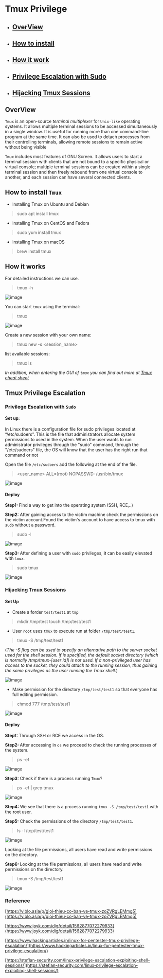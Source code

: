 # Tmux Privilege

* ## [OverView](#overview)

* ## [How to install](#install)

* ## [How it work](#work)

* ## [Privilege Escalation with Sudo](#sudo)

* ## [Hijacking Tmux Sessions](#hijacking)

## OverView <a name="overview"></a>

`Tmux` is an open-source *terminal multiplexer* for `Unix-like` operating systems. It allows multiple terminal sessions to be accessed simultaneously in a single window. It is useful for running more than one command-line program at the same time. It can also be used to detach processes from their controlling terminals, allowing remote sessions to remain active without being visible

`Tmux` includes most features of GNU Screen. It allows users to start a terminal session with clients that are not bound to a specific physical or virtual console; multiple terminal sessions can be created within a single terminal session and then freely rebound from one virtual console to another, and each session can have several connected clients.

## How to install `Tmux` <a name="install"></a>
* Installing Tmux on Ubuntu and Debian
> sudo apt install tmux

* Installing Tmux on CentOS and Fedora
> sudo yum install tmux

* Installing Tmux on macOS 
> brew install tmux

## How it works <a name="work"></a>

For detailed instructions we can use.
> tmux -h

![image](https://user-images.githubusercontent.com/63194321/147381941-723550ba-4e5a-4e3e-83d7-67531634d701.png)


You can start `tmux` using the terminal:

> tmux

![image](https://user-images.githubusercontent.com/63194321/147381788-2c6a021f-0ea9-4d69-b79d-00e0c02c4578.png)

Create a new session with your own name:

> tmux new -s <session_name>

list available sessions:

> tmux ls

*In addition, when entering the GUI of `tmux` you can find out more at [Tmux cheat sheet](https://quickref.me/tmux)*

## Tmux Privilege Escalation

### Privilege Escalation with `Sudo` <a name="sudo"></a>

#### Set up:
In Linux there is a configuration file for sudo privileges located at “/etc/sudoers”.
This is the file that administrators allocate system permissions to
used in the system. When the user wants to run administrator privileges
through the "sudo" command, through the "/etc/sudoers" file, the OS will know that the user has the right
run that command or not

Open the file `/etc/sudoers` add the following at the end of the file.
> \<user_name> ALL=(root) NOPASSWD: /usr/bin/tmux
  
  ![image](https://user-images.githubusercontent.com/63194321/147391149-d7c315b8-209f-49b2-89df-9158e6c0f96f.png)

#### Deploy

**Step1:** Find a way to get into the operating system (SSH, RCE,..)

**Step2:** After gaining access to the victim machine check the permissions on the victim account.Found the victim's account to have access to tmux with `sudo` without a password.
> sudo -l

![image](https://user-images.githubusercontent.com/63194321/147391232-b07f1f08-3731-408f-819c-379749f829f6.png)

**Step3:** After defining a user with `sudo` privileges, it can be easily elevated with `tmux`.
> sudo tmux

![image](https://user-images.githubusercontent.com/63194321/147391314-6215611d-120c-4973-8b27-bc0bb90d4f7e.png)

### Hijacking Tmux Sessions <a name="hijacking"></a>
#### Set Up

* Create a forder `test/test1` at `tmp`
> mkdir /tmp/test
> touch /tmp/test/test1

* User `root` uses `tmux` to execute run at folder `/tmp/test/test1`.
> tmux -S /tmp/test/test1

(*The -S flag can be used to specify an alternative path to the server socket used for the shell session. If is specified, the default socket directory (which is normally /tmp/tmux-[user id]) is not used. If a non-privileged user has access to the socket, they could attach to the running session, thus gaining the same privileges as the user running the Tmux shell.*)

![image](https://user-images.githubusercontent.com/63194321/147391758-d25abe66-dcba-49c5-9571-9c689a71f361.png)

* Make permission for the directory `/tmp/test/test1` so that everyone has full editing permission.
> chmod 777 /tmp/test/test1

![image](https://user-images.githubusercontent.com/63194321/147391950-23d9de65-1abc-4d91-9b62-49142dd68260.png)

#### Deploy

**Step1:** Through SSH or RCE we access in the OS.

**Step2:** After accessing in `os` we proceed to check the running processes of the system.
> ps -ef

![image](https://user-images.githubusercontent.com/63194321/147391860-2b81bb86-5474-4bbc-b5ce-aa9bf71f7d12.png)

**Step3:** Check if there is a process running `Tmux`?
> ps -ef | grep tmux

![image](https://user-images.githubusercontent.com/63194321/147391886-6f4a16ae-7728-45d2-afdf-6ffe8c885862.png)

**Step4:** We see that there is a process running `tmux -S /tmp/test/test1` with the root user.

**Step5:** Check the permissions of the directory `/tmp/test/test1`.
> ls -l /tcp/test/test1

![image](https://user-images.githubusercontent.com/63194321/147391958-d82df6ed-40b7-4527-8a15-936bf718e608.png)

Looking at the file permissions, all users have read and write permissions on the directory.

**Step6:** Looking at the file permissions, all users have read and write permissions on the directory.
> tmux -S /tmp/test/test1 

![image](https://user-images.githubusercontent.com/63194321/147392044-fcc26050-6558-400d-94cc-13ebb73bf509.png)


### Reference 

[https://viblo.asia/p/gioi-thieu-co-ban-ve-tmux-zoZVRgLEMmg5](https://viblo.asia/p/gioi-thieu-co-ban-ve-tmux-zoZVRgLEMmg5)

[https://www.joyk.com/dig/detail/1562877072279933](https://www.joyk.com/dig/detail/1562877072279933)

[https://www.hackingarticles.in/linux-for-pentester-tmux-privilege-escalation/](https://www.hackingarticles.in/linux-for-pentester-tmux-privilege-escalation/)

[https://steflan-security.com/linux-privilege-escalation-exploiting-shell-sessions/](https://steflan-security.com/linux-privilege-escalation-exploiting-shell-sessions/)







